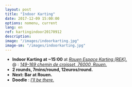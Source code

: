 ```yaml
---
layout: post
title: "Indoor Karting"
date: 2017-12-09 15:00:00
options: nomenu, current
lang: en
ref: kartingindoor20170912
description: 
image: "/images/indoorkarting.jpg"
image-sm: "/images/indoorkarting.jpg"
---
```


<ul>
<li> <h4 style="display: inline;">Indoor Karting at ~15:00</h4> at <a href="http://rouen-espace-karting.fr/"><i>Rouen Espace Karting (REK).</i></a>
  <br>
  @ : <a href="https://goo.gl/maps/udGGMusui212"><i>149-169 chemin de croisset, 76000, Rouen.</i></a></li>

<li><h4 style="display: inline;">2 rounds, 7mins/round,  12euros/round.</h4>
</li>
<li><h4 style="display: inline;">Next: Bar at Rouen.</h4>
</li>
<li>
<h4 style="display: inline;">Doodle</h4> : <a href="https://doodle.com/poll/79dx4ceepah7hc6w"> <i>I'll be there.</i></a>
</li>
</ul>
